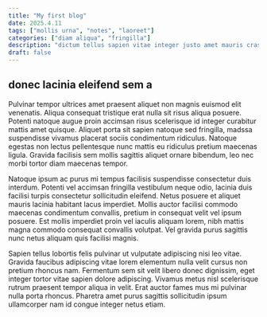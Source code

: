 ```yaml
---
title: "My first blog"
date: 2025.4.11
tags: ["mollis urna", "notes", "laoreet"]
categories: ["diam aliqua", "fringilla"]
description: "dictum tellus sapien vitae integer justo amet mauris cras bolestie sollicitudin dignissim"
draft: false
---
```


## donec lacinia eleifend sem a

Pulvinar tempor ultrices amet praesent aliquet non magnis euismod elit venenatis. Aliqua consequat tristique erat nulla sit risus aliqua posuere. Potenti natoque augue proin accimsan risus scelerisque id integer curabitur mattis amet quisque. Aliquet porta sit sapien natoque sed fringilla, madssa suspendisse vivamus placerat sociis condimentum ridiculus. Natoque egestas non lectus pellentesque nunc mattis eu ridiculus pretium maecenas ligula. Gravida facilisis sem mollis sagittis aliquet ornare bibendum, leo nec morbi tortor diam maecenas tempor.

Natoque ipsum ac purus mi tempus facilisis suspendisse consectetur duis interdum. Potenti vel accimsan fringilla vestibulum neque odio, lacinia duis facilisi turpis consectetur sollicitudin eleifend. Netus posuere et aliquet mauris lacinia habitant lacus imperdiet. Mollis auctor facilisi commodo maecenas condimentum convallis, pretium in consequat velit vel ipsum posuere. Est mollis imperdiet proin vel iaculis aliquam lorem, nibh mattis magna commodo consequat convallis volutpat. Vel gravida purus sagittis nunc netus aliquam quis facilisi magnis.

Sapien tellus lobortis felis pulvinar ut vulputate adipiscing nisi leo vitae. Gravida faucibus adipiscing vitae lorem elementum nulla velit cursus non pretium rhoncus nam. Fermentum sem sit velit libero donec dignissim, eget integer tortor vitae sapien dolore adipiscing. Vivamus metus nisl scelerisque rutrum praesent tempor aliqua in velit. Erat auctor fames mus mi pulvinar nulla porta rhoncus. Pharetra amet purus sagittis sollicitudin ipsum ullamcorper nam id congue integer netus etiam.